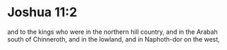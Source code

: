 # Joshua 11:2

and to the kings who were in the northern hill country, and in the Arabah south of Chinneroth, and in the lowland, and in Naphoth-dor on the west,
